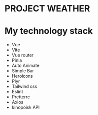 # PROJECT WEATHER 

# My technology stack 
<ul>   
  <li>Vue</li> 
  <li>Vite</li>    
  <li>Vue router</li> 
  <li>Pinia</li> 
  <li>Auto Animate</li>  
  <li>Simple Bar</li>  
  <li>Heroicons</li>
  <li>Plyr</li>
  <li>Tailwind css</li>   
  <li>Eslint</li>   
  <li>Pretterrc</li>   
  <li>Axios</li>
  <li>kinopoisk API</li>
</ul>
